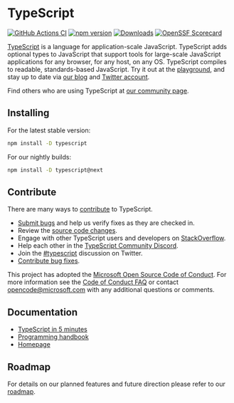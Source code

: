 # TypeScript

[![GitHub Actions CI](https://github.com/microsoft/TypeScript/workflows/CI/badge.svg)](https://github.com/microsoft/TypeScript/actions?query=workflow%3ACI)
[![npm version](https://badge.fury.io/js/typescript.svg)](https://www.npmjs.com/package/typescript)
[![Downloads](https://img.shields.io/npm/dm/typescript.svg)](https://www.npmjs.com/package/typescript)
[![OpenSSF Scorecard](https://api.securityscorecards.dev/projects/github.com/microsoft/TypeScript/badge)](https://api.securityscorecards.dev/projects/github.com/microsoft/TypeScript)

[TypeScript](https://www.typescriptlang.org/) is a language for
application-scale JavaScript. TypeScript adds optional types to JavaScript that
support tools for large-scale JavaScript applications for any browser, for any
host, on any OS. TypeScript compiles to readable, standards-based JavaScript.
Try it out at the [playground](https://www.typescriptlang.org/play/), and stay
up to date via [our blog](https://blogs.msdn.microsoft.com/typescript) and
[Twitter account](https://twitter.com/typescript).

Find others who are using TypeScript at
[our community page](https://www.typescriptlang.org/community/).

## Installing

For the latest stable version:

```bash
npm install -D typescript
```

For our nightly builds:

```bash
npm install -D typescript@next
```

## Contribute

There are many ways to
[contribute](https://github.com/microsoft/TypeScript/blob/main/CONTRIBUTING.md)
to TypeScript.

- [Submit bugs](https://github.com/microsoft/TypeScript/issues) and help us
  verify fixes as they are checked in.
- Review the
  [source code changes](https://github.com/microsoft/TypeScript/pulls).
- Engage with other TypeScript users and developers on
  [StackOverflow](https://stackoverflow.com/questions/tagged/typescript).
- Help each other in the
  [TypeScript Community Discord](https://discord.gg/typescript).
- Join the [#typescript](https://twitter.com/search?q=%23TypeScript) discussion
  on Twitter.
- [Contribute bug fixes](https://github.com/microsoft/TypeScript/blob/main/CONTRIBUTING.md).

This project has adopted the
[Microsoft Open Source Code of Conduct](https://opensource.microsoft.com/codeofconduct/).
For more information see the
[Code of Conduct FAQ](https://opensource.microsoft.com/codeofconduct/faq/) or
contact [opencode@microsoft.com](mailto:opencode@microsoft.com) with any
additional questions or comments.

## Documentation

- [TypeScript in 5 minutes](https://www.typescriptlang.org/docs/handbook/typescript-in-5-minutes.html)
- [Programming handbook](https://www.typescriptlang.org/docs/handbook/intro.html)
- [Homepage](https://www.typescriptlang.org/)

## Roadmap

For details on our planned features and future direction please refer to our
[roadmap](https://github.com/microsoft/TypeScript/wiki/Roadmap).
